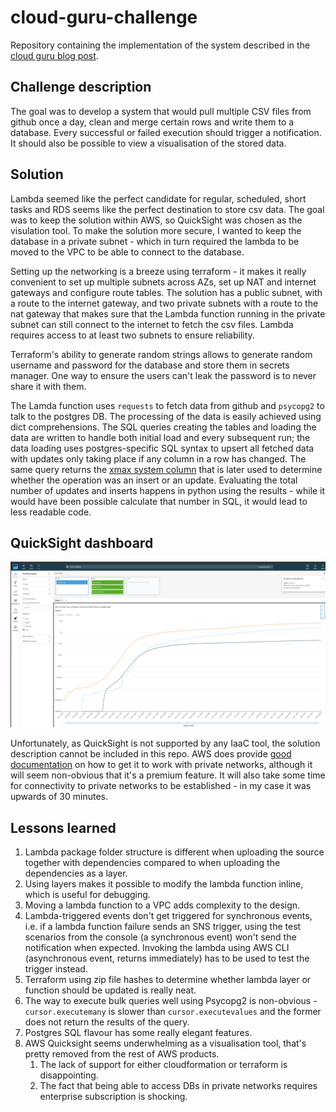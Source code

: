 # cloud-guru-challenge

Repository containing the implementation of the system described in the [cloud guru blog post](https://acloudguru.com/blog/engineering/cloudguruchallenge-python-aws-etl).

## Challenge description

The goal was to develop a system that would pull multiple CSV files from github once a day, clean and merge certain rows and write them to a database. Every successful or failed execution should trigger a notification. It should also be possible to view a visualisation of the stored data.

## Solution

Lambda seemed like the perfect candidate for regular, scheduled, short tasks and RDS seems like the perfect destination to store csv data. The goal was to keep the solution within AWS, so QuickSight was chosen as the visulation tool. To make the solution more secure, I wanted to keep the database in a private subnet - which in turn required the lambda to be moved to the VPC to be able to connect to the database.

Setting up the networking is a breeze using terraform - it makes it really convenient to set up multiple subnets across AZs, set up NAT and internet gateways and configure route tables. The solution has a public subnet, with a route to the internet gateway, and two private subnets with a route to the nat gateway that makes sure that the Lambda function running in the private subnet can still connect to the internet to fetch the csv files. Lambda requires access to at least two subnets to ensure reliability.

Terraform's ability to generate random strings allows to generate random username and password for the database and store them in secrets manager. One way to ensure the users can't leak the password is to never share it with them.

The Lamda function uses `requests` to fetch data from github and `psycopg2` to talk to the postgres DB. The processing of the data is easily achieved using dict comprehensions. The SQL queries creating the tables and loading the data are written to handle both initial load and every subsequent run; the data loading uses postgres-specific SQL syntax to upsert all fetched data with updates only taking place if any column in a row has changed. The same query returns the [xmax system column](https://www.cybertec-postgresql.com/en/whats-in-an-xmax/) that is later used to determine whether the operation was an insert or an update. Evaluating the total number of updates and inserts happens in python using the results - while it would have been possible calculate that number in SQL, it would lead to less readable code.

## QuickSight dashboard

![quicksight dashboard](quicksight_dashboard.png)

Unfortunately, as QuickSight is not supported by any IaaC tool, the solution description cannot be included in this repo. AWS does provide [good documentation](https://aws.amazon.com/premiumsupport/knowledge-center/quicksight-redshift-private-connection/) on how to get it to work with private networks, although it will seem non-obvious that it's a premium feature. It will also take some time for connectivity to private networks to be established - in my case it was upwards of 30 minutes.

## Lessons learned

1. Lambda package folder structure is different when uploading the source together with dependencies compared to when uploading the dependencies as a layer.
2. Using layers makes it possible to modify the lambda function inline, which is useful for debugging.
3. Moving a lambda function to a VPC adds complexity to the design.
4. Lambda-triggered events don't get triggered for synchronous events, i.e. if a lambda function failure sends an SNS trigger, using the test scenarios from the console (a synchronous event) won't send the notification when expected. Invoking the lambda using AWS CLI (asynchronous event, returns immediately) has to be used to test the trigger instead.
5. Terraform using zip file hashes to determine whether lambda layer or function should be updated is really neat.
6. The way to execute bulk queries well using Psycopg2 is non-obvious - `cursor.executemany` is slower than `cursor.executevalues` and the former does not return the results of the query.
7. Postgres SQL flavour has some really elegant features.
8. AWS Quicksight seems underwhelming as a visualisation tool, that's pretty removed from the rest of AWS products.
   1. The lack of support for either cloudformation or terraform is disappointing.
   2. The fact that being able to access DBs in private networks requires enterprise subscription is shocking.

